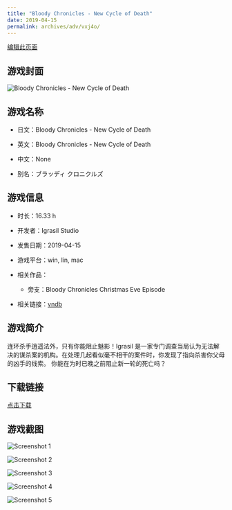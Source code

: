 ```yaml
---
title: "Bloody Chronicles - New Cycle of Death"
date: 2019-04-15
permalink: archives/adv/vxj4o/
---
```

[编辑此页面](https://github.com/ACG-3/ADV3-source/blob/main/source/_posts/Bloody%20Chronicles%20-%20New%20Cycle%20of%20Death.md)

## 游戏封面

![Bloody Chronicles - New Cycle of Death](https://pan.timero.xyz/d/onedrive/img_lib_001/Bloody%20Chronicles%20-%20New%20Cycle%20of%20Death_cover.avif)


## 游戏名称

- 日文：Bloody Chronicles - New Cycle of Death
- 英文：Bloody Chronicles - New Cycle of Death
- 中文：None

- 别名：ブラッディ クロニクルズ


## 游戏信息

- 时长：16.33 h
- 开发者：Igrasil Studio
- 发售日期：2019-04-15
- 游戏平台：win, lin, mac
- 相关作品：
   - 旁支：Bloody Chronicles Christmas Eve Episode

- 相关链接：[vndb](https://vndb.org/v18773)


## 游戏简介

连环杀手逍遥法外，只有你能阻止魅影！Igrasil 是一家专门调查当局认为无法解决的谋杀案的机构。在处理几起看似毫不相干的案件时，你发现了指向杀害你父母的凶手的线索。
你能在为时已晚之前阻止新一轮的死亡吗？




## 下载链接

[点击下载](https://pan.timero.xyz/onedrive/adv_lib_001/Bloody%20Chronicles%20-%20New%20Cycle%20of%20Death)


## 游戏截图


![Screenshot 1](https://pan.timero.xyz/d/onedrive/img_lib_001/Bloody%20Chronicles%20-%20New%20Cycle%20of%20Death_Screenshot_1.avif)

![Screenshot 2](https://pan.timero.xyz/d/onedrive/img_lib_001/Bloody%20Chronicles%20-%20New%20Cycle%20of%20Death_Screenshot_2.avif)

![Screenshot 3](https://pan.timero.xyz/d/onedrive/img_lib_001/Bloody%20Chronicles%20-%20New%20Cycle%20of%20Death_Screenshot_3.avif)

![Screenshot 4](https://pan.timero.xyz/d/onedrive/img_lib_001/Bloody%20Chronicles%20-%20New%20Cycle%20of%20Death_Screenshot_4.avif)

![Screenshot 5](https://pan.timero.xyz/d/onedrive/img_lib_001/Bloody%20Chronicles%20-%20New%20Cycle%20of%20Death_Screenshot_5.avif)

